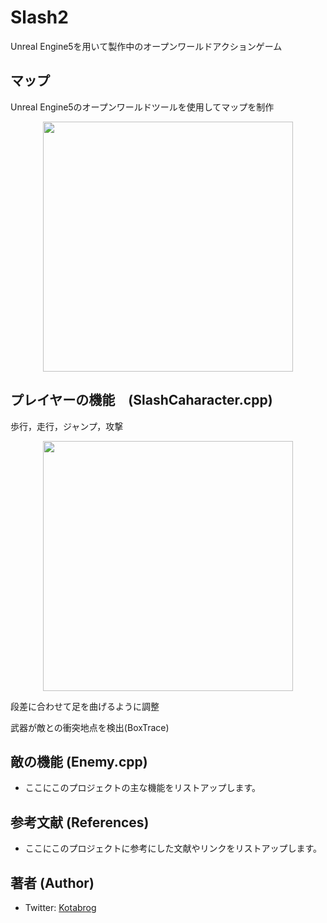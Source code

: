 # Slash2
Unreal Engine5を用いて製作中のオープンワールドアクションゲーム


## マップ 
Unreal Engine5のオープンワールドツールを使用してマップを制作
<div align="center">
<img src="./Source/Slash2/Image/mapFly.gif" width="400">
</div>




## プレイヤーの機能　(SlashCaharacter.cpp)
歩行，走行，ジャンプ，攻撃

<div align="center">
<img src="./Source/Slash2/Image/PlayerAction_AdobeExpress.gif" width="400">
</div>

段差に合わせて足を曲げるように調整

武器が敵との衝突地点を検出(BoxTrace)

## 敵の機能 (Enemy.cpp)

- ここにこのプロジェクトの主な機能をリストアップします。

## 参考文献 (References)

- ここにこのプロジェクトに参考にした文献やリンクをリストアップします。

## 著者 (Author)

- Twitter: [Kotabrog](https://twitter.com/Kotabrog)


